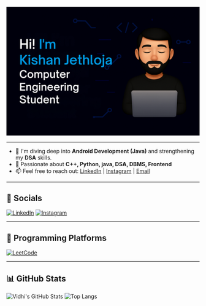 ![Banner](https://github.com/kishan-jethloja/kishan-jethloja/blob/main/banner.png)

---

- 🌱 I'm diving deep into **Android Development (Java)** and strengthening my **DSA** skills.
- 🧠 Passionate about **C++, Python, java, DSA, DBMS, Frontend**
- 📫 Feel free to reach out: [LinkedIn](https://www.linkedin.com/in/kishan-jethloja/) | [Instagram](https://www.instagram.com/kishan_jethloja) | [Email](mailto:jethlojakishan0@gmail.com) 

---

## 🔗 Socials

[![LinkedIn](https://img.shields.io/badge/LinkedIn-0077B5?style=for-the-badge&logo=linkedin&logoColor=white)](https://www.linkedin.com/in/kishan-jethloja/)
[![Instagram](https://img.shields.io/badge/Instagram-E4405F?style=for-the-badge&logo=instagram&logoColor=white)](https://www.instagram.com/kishan_jethloja)

---

## 🧠 Programming Platforms

[![LeetCode](https://img.shields.io/badge/Leetcode-FFA116?style=for-the-badge&logo=Leetcode&logoColor=black)](https://leetcode.com/u/kunj_dadhaniya/)

---

## 📊 GitHub Stats

![Vidhi's GitHub Stats](https://github-readme-stats.vercel.app/api?username=kishan-jethloja&show_icons=true&theme=radical)
![Top Langs](https://github-readme-stats.vercel.app/api/top-langs/?username=kishan-jethloja&layout=compact&theme=radical)
